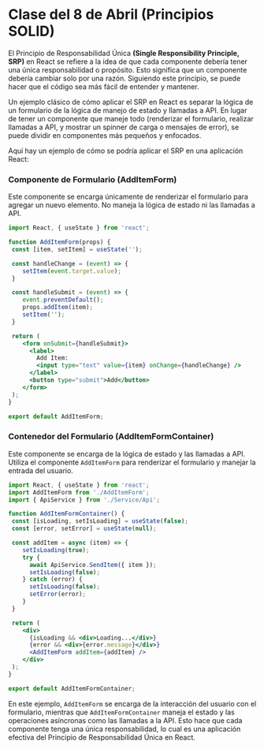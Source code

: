# Clase del 8 de Abril (Principios SOLID)

El Principio de Responsabilidad Única __(Single Responsibility Principle, SRP)__ en React se refiere a la idea de que cada componente debería tener una única responsabilidad o propósito. Esto significa que un componente debería cambiar solo por una razón. Siguiendo este principio, se puede hacer que el código sea más fácil de entender y mantener.

Un ejemplo clásico de cómo aplicar el SRP en React es separar la lógica de un formulario de la lógica de manejo de estado y llamadas a API. En lugar de tener un componente que maneje todo (renderizar el formulario, realizar llamadas a API, y mostrar un spinner de carga o mensajes de error), se puede dividir en componentes más pequeños y enfocados.

Aquí hay un ejemplo de cómo se podría aplicar el SRP en una aplicación React:

### Componente de Formulario (AddItemForm)

Este componente se encarga únicamente de renderizar el formulario para agregar un nuevo elemento. No maneja la lógica de estado ni las llamadas a API.

```jsx
import React, { useState } from 'react';

function AddItemForm(props) {
 const [item, setItem] = useState('');

 const handleChange = (event) => {
    setItem(event.target.value);
 }

 const handleSubmit = (event) => {
    event.preventDefault();
    props.addItem(item);
    setItem('');
 }

 return (
    <form onSubmit={handleSubmit}>
      <label>
        Add Item:
        <input type="text" value={item} onChange={handleChange} />
      </label>
      <button type="submit">Add</button>
    </form>
 );
}

export default AddItemForm;
```

### Contenedor del Formulario (AddItemFormContainer)

Este componente se encarga de la lógica de estado y las llamadas a API. Utiliza el componente `AddItemForm` para renderizar el formulario y manejar la entrada del usuario.

```jsx
import React, { useState } from 'react';
import AddItemForm from './AddItemForm';
import { ApiService } from './Service/Api';

function AddItemFormContainer() {
 const [isLoading, setIsLoading] = useState(false);
 const [error, setError] = useState(null);

 const addItem = async (item) => {
    setIsLoading(true);
    try {
      await ApiService.SendItem({ item });
      setIsLoading(false);
    } catch (error) {
      setIsLoading(false);
      setError(error);
    }
 }

 return (
    <div>
      {isLoading && <div>Loading...</div>}
      {error && <div>{error.message}</div>}
      <AddItemForm addItem={addItem} />
    </div>
 );
}

export default AddItemFormContainer;
```

En este ejemplo, `AddItemForm` se encarga de la interacción del usuario con el formulario, mientras que `AddItemFormContainer` maneja el estado y las operaciones asíncronas como las llamadas a la API. Esto hace que cada componente tenga una única responsabilidad, lo cual es una aplicación efectiva del Principio de Responsabilidad Única en React.

